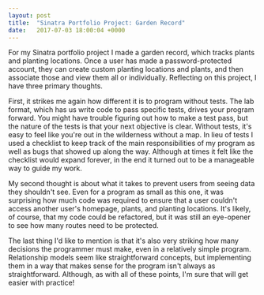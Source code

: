 ```yaml
---
layout: post
title:  "Sinatra Portfolio Project: Garden Record"
date:   2017-07-03 18:00:04 +0000
---
```



For my Sinatra portfolio project I made a garden record, which tracks plants and planting locations. Once a user has made a password-protected account, they can create custom planting locations and plants, and then associate those and view them all or individually. Reflecting on this project, I have three primary thoughts.

First, it strikes me again how different it is to program without tests. The lab format, which has us write code to pass specific tests, drives your program forward. You might have trouble figuring out how to make a test pass, but the nature of the tests is that your next objective is clear. Without tests, it's easy to feel like you're out in the wilderness without a map. In lieu of tests I used a checklist to keep track of the main responsibilities of my program as well as bugs that showed up along the way. Although at times it felt like the checklist would expand forever, in the end it turned out to be a manageable way to guide my work.

My second thought is about what it takes to prevent users from seeing data they shouldn't see. Even for a program as small as this one, it was surprising how much code was required to ensure that a user couldn't access another user's homepage, plants, and planting locations. It's likely, of course, that my code could be refactored, but it was still an eye-opener to see how many routes need to be protected.

The last thing I'd like to mention is that it's also very striking how many decisions the programmer must make, even in a relatively simple program. Relationship models seem like straightforward concepts, but implementing them in a way that makes sense for the program isn't always as straightforward. Although, as with all of these points, I'm sure that will get easier with practice!
